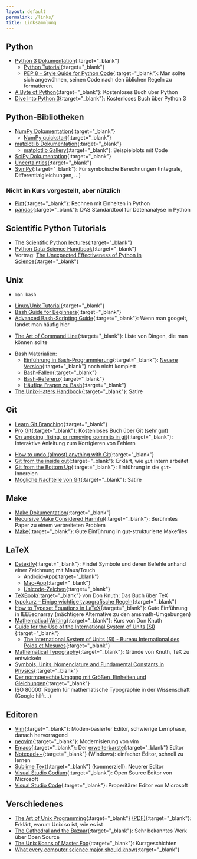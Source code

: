 ```yaml
---
layout: default
permalink: /links/
title: Linksammlung
---
```


## Python

- [Python 3 Dokumentation](https://docs.python.org/3/){:target="_blank"}
    - [Python Tutorial](https://docs.python.org/3/tutorial/index.html){:target="_blank"}
    - [PEP 8 – Style Guide for Python Code](https://www.python.org/dev/peps/pep-0008/){:target="_blank"}: Man sollte sich angewöhnen, seinen Code nach den üblichen Regeln zu formatieren.
- [A Byte of Python](https://python.swaroopch.com/){:target="_blank"}: Kostenloses Buch über Python
- [Dive Into Python 3](http://www.diveintopython3.net/){:target="_blank"}: Kostenloses Buch über Python 3

## Python-Bibliotheken

- [NumPy Dokumentation](https://numpy.org/doc/stable/user/index.html){:target="_blank"}
    - [NumPy quickstart](https://numpy.org/doc/stable/user/quickstart.html){:target="_blank"}
- [matplotlib Dokumentation](https://matplotlib.org/stable/users/index.html){:target="_blank"}
    - [matplotlib Gallery](https://matplotlib.org/stable/gallery/index.html){:target="_blank"}: Beispielplots mit Code
- [SciPy Dokumentation](https://scipy.github.io/devdocs/){:target="_blank"}
- [Uncertainties](https://pythonhosted.org/uncertainties/){:target="_blank"}
- [SymPy](http://sympy.org/en/index.html){:target="_blank"}: Für symbolische Berechnungen (Integrale, Differentialgleichungen, …)

### Nicht im Kurs vorgestellt, aber nützlich

- [Pint](https://pypi.python.org/pypi/Pint/){:target="_blank"}: Rechnen mit Einheiten in Python
- [pandas](http://pandas.pydata.org/){:target="_blank"}: DAS Standardtool für Datenanalyse in Python

## Scientific Python Tutorials

- [The Scientific Python lectures](https://github.com/jrjohansson/scientific-python-lectures){:target="_blank"}
- [Python Data Science Handbook](https://github.com/jakevdp/PythonDataScienceHandbook){:target="_blank"}
- Vortrag: [The Unexpected Effectiveness of Python in Science](https://www.youtube.com/watch?v=ZyjCqQEUa8o&t=10s){:target="_blank"}

## Unix

- `man bash`
<!-- - [Learn CLI The Hard Way](https://learncodethehardway.org/unix/){:target="_blank"}: Kostenloses Buch über die Kommandozeile (Site under redesign) -->
- [Linux/Unix Tutorial](https://www.geeksforgeeks.org/linux-tutorial/){:target="_blank"}
- [Bash Guide for Beginners](http://tldp.org/LDP/Bash-Beginners-Guide/html/index.html){:target="_blank"}
- [Advanced Bash-Scripting Guide](http://tldp.org/LDP/abs/html/index.html){:target="_blank"}: Wenn man googelt, landet man häufig hier
<!-- {Site seemss to not exist} - [To understand the command line…](http://geekblog.oneandoneis2.org/index.php/2012/09/30/to-understand-the-command-line){:target="_blank"}: Über die Logik der Shell -->
- [The Art of Command Line](https://github.com/jlevy/the-art-of-command-line){:target="_blank"}: Liste von Dingen, die man können sollte
<!-- {Subscription model} - [Learn Enough Command Line to Be Dangerous](http://www.learnenough.com/command-line){:target="_blank"}: Einführung in die Kommandozeile -->
- Bash Materialien:
    - [Einführung in Bash-Programmierung](http://mywiki.wooledge.org/BashGuide){:target="_blank"}: [Neuere Version](https://guide.bash.academy/){:target="_blank"} noch nicht komplett
    - [Bash-Fallen](http://mywiki.wooledge.org/BashPitfalls){:target="_blank"}
    - [Bash-Referenz](http://mywiki.wooledge.org/BashSheet){:target="_blank"}
    - [Häufige Fragen zu Bash](http://mywiki.wooledge.org/BashFAQ){:target="_blank"}
- [The Unix-Haters Handbook](https://web.mit.edu/~simsong/www/ugh.pdf){:target="_blank"}: Satire

## Git

- [Learn Git Branching](http://learngitbranching.js.org/){:target="_blank"}
- [Pro Git](https://git-scm.com/book/en/v2){:target="_blank"}: Kostenloses Buch über Git (sehr gut)
- [On undoing, fixing, or removing commits in git](https://sethrobertson.github.io/GitFixUm/fixup.html){:target="_blank"}: Interaktive Anleitung zum Korrigieren von Fehlern
<!-- - [Git pretty](http://justinhileman.info/article/git-pretty/){:target="_blank"}: Flowchart für Fehlerbehebung -->
- [How to undo (almost) anything with Git](https://github.blog/open-source/git/how-to-undo-almost-anything-with-git/){:target="_blank"}
- [Git from the inside out](https://codewords.recurse.com/issues/two/git-from-the-inside-out){:target="_blank"}: Erklärt, wie `git` intern arbeitet
- [Git from the Bottom Up](https://jwiegley.github.io/git-from-the-bottom-up/){:target="_blank"}: Einführung in die `git`-Innereien
- [Mögliche Nachteile von Git](https://youtu.be/CDeG4S-mJts){:target="_blank"}: Satire

## Make

- [Make Dokumentation](https://www.gnu.org/software/make/manual/make.html){:target="_blank"}
- [Recursive Make Considered Harmful](https://web.archive.org/web/20210927054215/http://citeseerx.ist.psu.edu/viewdoc/download;jsessionid=6C8DF5B6B13CBFD5FCFCD59C2B8703B6?doi=10.1.1.20.2572&rep=rep1&type=pdf){:target="_blank"}: Berühmtes Paper zu einem verbreiteten Problem
- [Make](http://www.ploxiln.net/make.html){:target="_blank"}: Gute Einführung in gut-strukturierte Makefiles

## LaTeX

- [Detexify](https://detexify.kirelabs.org/classify.html){:target="_blank"}: Findet Symbole und deren Befehle anhand einer Zeichnung mit Maus/Touch
  - [Android-App](https://play.google.com/store/apps/details?id=website.marty.detexify){:target="_blank"}
  - [Mac-App](https://apps.apple.com/us/app/detext/id1531906207){:target="_blank"}
  - [Unicode-Zeichen](https://shapecatcher.com/){:target="_blank"}
- [TeXBook](https://archive.org/details/texbook00dona/page/n7/mode/2up){:target="_blank"} von Don Knuth: Das Buch über TeX
- [typokurz – Einige wichtige typografische Regeln](http://zvisionwelt.files.wordpress.com/2012/01/typokurz.pdf){:target="_blank"}
- [How to Typeset Equations in LaTeX](http://moser-isi.ethz.ch/docs/typeset_equations.pdf){:target="_blank"}: Gute Einführung in IEEEeqnarray (mächtigere Alternative zu den amsmath-Umgebungen)
- [Mathematical Writing](https://mirror.gutenberg-asso.fr/tex.loria.fr/){:target="_blank"}: Kurs von Don Knuth
- [Guide for the Use of the International System of Units (SI)](http://physics.nist.gov/cuu/pdf/sp811.pdf){:target="_blank"}
  - [The International System of Units (SI) - Bureau International des Poids et Mesures](https://www.bipm.org/documents/20126/41483022/SI-Brochure-9-EN.pdf/2d2b50bf-f2b4-9661-f402-5f9d66e4b507){:target="_blank"}
- [Mathematical Typography](http://www.ams.org/journals/bull/1979-01-02/S0273-0979-1979-14598-1/S0273-0979-1979-14598-1.pdf){:target="_blank"}: Gründe von Knuth, TeX zu entwickeln
- [Symbols, Units, Nomenclature and Fundamental Constants in Physics](https://iupap.org/wp-content/uploads/2021/03/A4.pdf){:target="_blank"}
- [Der normgerechte Umgang mit Größen, Einheiten und Gleichungen](https://www.physik.tu-darmstadt.de/media/fachbereich_physik/phys_studium/phys_studium_bachelor/phys_studium_bsc_praktika/phys_studium_bsc_praktika_gp/phys_studium_bsc_praktika_gp_regeln/Gr_Einh_Gl.pdf){:target="_blank"}
- ISO 80000: Regeln für mathematische Typographie in der Wissenschaft (Google hilft…)

## Editoren

- [Vim](http://www.vim.org/){:target="_blank"}: Moden-basierter Editor, schwierige Lernphase, danach hervorragend
- [neovim](http://neovim.io/){:target="_blank"}: Modernisierung von vim
- [Emacs](https://www.gnu.org/software/emacs/emacs.html){:target="_blank"}: Der [erweiterbarste](https://xkcd.com/378/){:target="_blank"} Editor
- [Notepad++](https://notepad-plus-plus.org/){:target="_blank"} (Windows): einfacher Editor, schnell zu lernen
- [Sublime Text](https://www.sublimetext.com/download){:target="_blank"} (kommerziell): Neuerer Editor
- [Visual Studio Codium](https://vscodium.com/){:target="_blank"}: Open Source Editor von Microsoft
- [Visual Studio Code](https://code.visualstudio.com/){:target="_blank"}: Properitärer Editor von Microsoft

## Verschiedenes

- [The Art of Unix Programming](http://www.catb.org/~esr/writings/taoup/){:target="_blank"} [(PDF)](http://www.catb.org/esr/writings/taoup/html/graphics/taoup.pdf){:target="_blank"}: Erklärt, warum Unix so ist, wie es ist
- [The Cathedral and the Bazaar](http://www.catb.org/~esr/writings/cathedral-bazaar/cathedral-bazaar/){:target="_blank"}: Sehr bekanntes Werk über Open Source
- [The Unix Koans of Master Foo](http://www.catb.org/~esr/writings/unix-koans/){:target="_blank"}: Kurzgeschichten
- [What every computer science major should know](http://matt.might.net/articles/what-cs-majors-should-know/){:target="_blank"}
